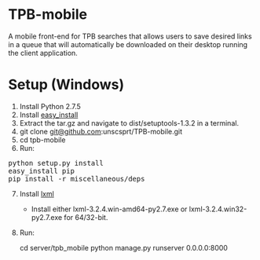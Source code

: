 TPB-mobile
==========

A mobile front-end for TPB searches that allows users to save desired links in a queue that will automatically be downloaded on their desktop running the client application.

Setup (Windows)
==========
1. Install Python 2.7.5
2. Install [easy_install](https://pypi.python.org/packages/source/s/setuptools/setuptools-1.3.2.tar.gz#md5=441f2e58c0599d31597622a7b9eb605f)
3. Extract the tar.gz and navigate to dist/setuptools-1.3.2 in a terminal.
4. git clone git@github.com:unscsprt/TPB-mobile.git
5. cd tpb-mobile
6. Run: 

<pre>
python setup.py install
easy_install pip
pip install -r miscellaneous/deps
</pre>

7. Install [lxml](http://www.lfd.uci.edu/~gohlke/pythonlibs/#lxml)
    * Install either lxml-3.2.4.win-amd64-py2.7.exe or lxml-3.2.4.win32-py2.7.exe for 64/32-bit.
8. Run:

    cd server/tpb_mobile
    python manage.py runserver 0.0.0.0:8000
